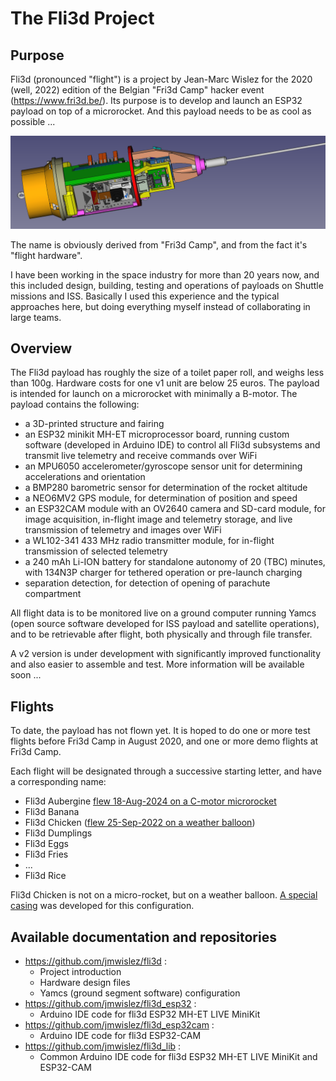 # The Fli3d Project

## Purpose

Fli3d (pronounced "flight") is a project by Jean-Marc Wislez for the 2020 (well, 2022) edition of the Belgian "Fri3d Camp" hacker event (https://www.fri3d.be/). Its purpose is to develop and launch an ESP32 payload on top of a microrocket.  And this payload needs to be as cool as possible ...

<img src="https://github.com/jmwislez/fli3d/blob/master/Hardware/Structure/fli3d%20full%20v4.2%20-%201.png" width="800px">

The name is obviously derived from "Fri3d Camp", and from the fact it's "flight hardware".

I have been working in the space industry for more than 20 years now, and this included design, building, testing and operations of payloads on Shuttle missions and ISS.  Basically I used this experience and the typical approaches here, but doing everything myself instead of collaborating in large teams.

## Overview

The Fli3d payload has roughly the size of a toilet paper roll, and weighs less than 100g.  Hardware costs for one v1 unit are below 25 euros.  The payload is intended for launch on a microrocket with minimally a B-motor.  The payload contains the following:
  - a 3D-printed structure and fairing
  - an ESP32 minikit MH-ET microprocessor board, running custom software (developed in Arduino IDE) to control all Fli3d subsystems and transmit live telemetry and receive commands over WiFi
  - an MPU6050 accelerometer/gyroscope sensor unit for determining accelerations and orientation
  - a BMP280 barometric sensor for determination of the rocket altitude
  - a NEO6MV2 GPS module, for determination of position and speed
  - an ESP32CAM module with an OV2640 camera and SD-card module, for image acquisition, in-flight image and telemetry storage, and live transmission of telemetry and images over WiFi
  - a WL102-341 433 MHz radio transmitter module, for in-flight transmission of selected telemetry
  - a 240 mAh Li-ION battery for standalone autonomy of 20 (TBC) minutes, with 134N3P charger for tethered operation or pre-launch charging
  - separation detection, for detection of opening of parachute compartment
  
All flight data is to be monitored live on a ground computer running Yamcs (open source software developed for ISS payload and satellite operations), and to be retrievable after flight, both physically and through file transfer.

A v2 version is under development with significantly improved functionality and also easier to assemble and test.  More information will be available soon ...

## Flights

To date, the payload has not flown yet.  It is hoped to do one or more test flights before Fri3d Camp in August 2020, and one or more demo flights at Fri3d Camp.

Each flight will be designated through a successive starting letter, and have a corresponding name:
  - Fli3d Aubergine [flew 18-Aug-2024 on a C-motor microrocket](https://github.com/jmwislez/fli3d/blob/master/Fli3d%20Aubergine%20-%20flight%20report.md)
  - Fli3d Banana 
  - Fli3d Chicken ([flew 25-Sep-2022 on a weather balloon](https://github.com/jmwislez/fli3d/blob/master/Fli3d%20Chicken%20-%20flight%20report.md))
  - Fli3d Dumplings
  - Fli3d Eggs
  - Fli3d Fries
  - ...
  - Fli3d Rice

Fli3d Chicken is not on a micro-rocket, but on a weather balloon.  [A special casing](https://github.com/jmwislez/fli3d/blob/master/HARDWARE.md#structure-for-weather-balloon-version) was developed for this configuration.

## Available documentation and repositories

  - https://github.com/jmwislez/fli3d :
    - Project introduction
    - Hardware design files
    - Yamcs (ground segment software) configuration
  - https://github.com/jmwislez/fli3d_esp32 :
    - Arduino IDE code for fli3d ESP32 MH-ET LIVE MiniKit
  - https://github.com/jmwislez/fli3d_esp32cam :
    - Arduino IDE code for fli3d ESP32-CAM
  - https://github.com/jmwislez/fli3d_lib :
    - Common Arduino IDE code for fli3d ESP32 MH-ET LIVE MiniKit and ESP32-CAM
